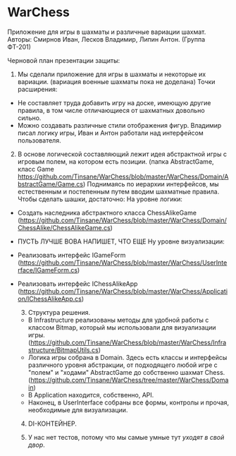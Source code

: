 # WarChess
Приложение для игры в шахматы и различные вариации шахмат.
Авторы: Смирнов Иван, Лесков Владимир, Липин Антон. (Группа ФТ-201)

Черновой план презентации защиты:

1. Мы сделали приложение для игры в шахматы и некоторые их вариации.
(вариация военные шахматы пока не доделана)
Точки расширения:
- Не составляет труда добавить игру на доске, имеющую другие правила, в том числе отличающиеся от шахматных довольно сильно.
- Можно создавать различные стили отображения фигур.
Владимир писал логику игры, Иван и Антон работали над интерфейсом пользователя.

2. В основе логической составляющий лежит идея абстрактной игры с игровым полем, на котором есть позиции.
(папка AbstractGame, класс Game https://github.com/Tinsane/WarChess/blob/master/WarChess/Domain/AbstractGame/Game.cs)
Поднимаясь по иерархии интерфейсов, мы естественным и постепенным путем вводим шахматные правила.
Чтобы сделать шашки, достаточно:
На уровне логики:
- Создать наследника абстрактного класса ChessAlikeGame
  (https://github.com/Tinsane/WarChess/blob/master/WarChess/Domain/ChessAlike/ChessAlikeGame.cs)
- ПУСТЬ ЛУЧШЕ ВОВА НАПИШЕТ, ЧТО ЕЩЕ
Ну уровне визуализации:
- Реализовать интерфейс IGameForm
  (https://github.com/Tinsane/WarChess/blob/master/WarChess/UserInterface/IGameForm.cs)
- Реализовать интерфейс IChessAlikeApp
  (https://github.com/Tinsane/WarChess/blob/master/WarChess/Application/IChessAlikeApp.cs)
  
  3. Структура решения.
  - В Infrastructure реализованы методы для удобной работы с классом Bitmap, который мы использовали для визуализации игры.
  (https://github.com/Tinsane/WarChess/blob/master/WarChess/Infrastructure/BitmapUtils.cs)
  - Логика игры собрана в Domain. Здесь есть классы и интерфейсы различного уровня абстракции,
  от подходящего любой игре с "полем" и "ходами" AbstractGame до собственно шахмат Chess.
  (https://github.com/Tinsane/WarChess/tree/master/WarChess/Domain)
  - В Application находится, собственно, API.
  - Наконец, в UserInterface собраны все формы, контролы и прочая, необходимые для визуализации.
  
  4. DI-КОНТЕЙНЕР.
  
  5. У нас нет тестов, потому что мы самые умные тут *уходят в свой двор*.
